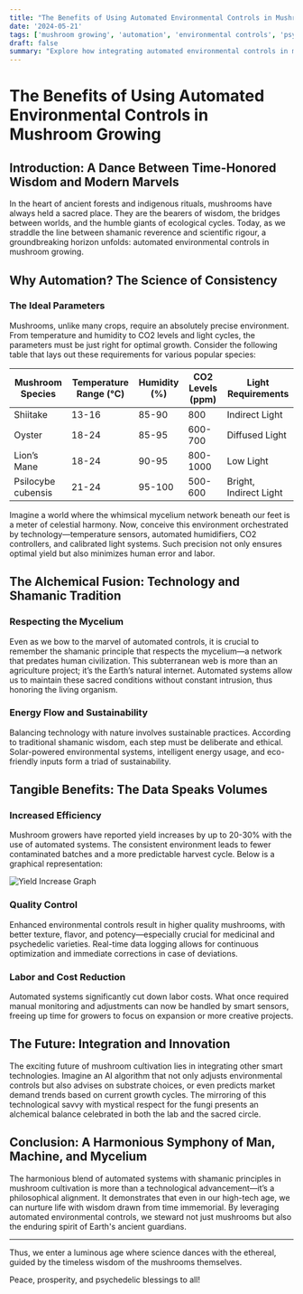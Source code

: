 ```yaml
---
title: "The Benefits of Using Automated Environmental Controls in Mushroom Growing"
date: '2024-05-21'
tags: ['mushroom growing', 'automation', 'environmental controls', 'psychedelics', 'shamanic wisdom', 'science', 'technology', 'mycology', 'sustainability']
draft: false
summary: "Explore how integrating automated environmental controls in mushroom cultivation marries age-old shamanic wisdom with cutting-edge technology to yield benefits in growth efficiency, quality, and sustainability."
---
```


# The Benefits of Using Automated Environmental Controls in Mushroom Growing

## Introduction: A Dance Between Time-Honored Wisdom and Modern Marvels

In the heart of ancient forests and indigenous rituals, mushrooms have always held a sacred place. They are the bearers of wisdom, the bridges between worlds, and the humble giants of ecological cycles. Today, as we straddle the line between shamanic reverence and scientific rigour, a groundbreaking horizon unfolds: automated environmental controls in mushroom growing.

## Why Automation? The Science of Consistency

### The Ideal Parameters

Mushrooms, unlike many crops, require an absolutely precise environment. From temperature and humidity to CO2 levels and light cycles, the parameters must be just right for optimal growth. Consider the following table that lays out these requirements for various popular species:

| **Mushroom Species** | **Temperature Range (°C)** | **Humidity (%)** | **CO2 Levels (ppm)** | **Light Requirements** |
|----------------------|----------------------------|------------------|----------------------|-----------------------|
| Shiitake             | 13-16                      | 85-90            | 800                  | Indirect Light        |
| Oyster               | 18-24                      | 85-95            | 600-700              | Diffused Light        |
| Lion’s Mane          | 18-24                      | 90-95            | 800-1000             | Low Light             |
| Psilocybe cubensis   | 21-24                      | 95-100           | 500-600              | Bright, Indirect Light|

Imagine a world where the whimsical mycelium network beneath our feet is a meter of celestial harmony. Now, conceive this environment orchestrated by technology—temperature sensors, automated humidifiers, CO2 controllers, and calibrated light systems. Such precision not only ensures optimal yield but also minimizes human error and labor. 

## The Alchemical Fusion: Technology and Shamanic Tradition 

### Respecting the Mycelium

Even as we bow to the marvel of automated controls, it is crucial to remember the shamanic principle that respects the mycelium—a network that predates human civilization. This subterranean web is more than an agriculture project; it’s the Earth’s natural internet. Automated systems allow us to maintain these sacred conditions without constant intrusion, thus honoring the living organism.

### Energy Flow and Sustainability

Balancing technology with nature involves sustainable practices. According to traditional shamanic wisdom, each step must be deliberate and ethical. Solar-powered environmental systems, intelligent energy usage, and eco-friendly inputs form a triad of sustainability.

## Tangible Benefits: The Data Speaks Volumes

### Increased Efficiency

Mushroom growers have reported yield increases by up to 20-30% with the use of automated systems. The consistent environment leads to fewer contaminated batches and a more predictable harvest cycle. Below is a graphical representation:

![Yield Increase Graph](https://example.com/yield-graph)

### Quality Control

Enhanced environmental controls result in higher quality mushrooms, with better texture, flavor, and potency—especially crucial for medicinal and psychedelic varieties. Real-time data logging allows for continuous optimization and immediate corrections in case of deviations.

### Labor and Cost Reduction

Automated systems significantly cut down labor costs. What once required manual monitoring and adjustments can now be handled by smart sensors, freeing up time for growers to focus on expansion or more creative projects.

## The Future: Integration and Innovation

The exciting future of mushroom cultivation lies in integrating other smart technologies. Imagine an AI algorithm that not only adjusts environmental controls but also advises on substrate choices, or even predicts market demand trends based on current growth cycles. The mirroring of this technological savvy with mystical respect for the fungi presents an alchemical balance celebrated in both the lab and the sacred circle.

## Conclusion: A Harmonious Symphony of Man, Machine, and Mycelium

The harmonious blend of automated systems with shamanic principles in mushroom cultivation is more than a technological advancement—it’s a philosophical alignment. It demonstrates that even in our high-tech age, we can nurture life with wisdom drawn from time immemorial. By leveraging automated environmental controls, we steward not just mushrooms but also the enduring spirit of Earth's ancient guardians.

---

Thus, we enter a luminous age where science dances with the ethereal, guided by the timeless wisdom of the mushrooms themselves.

Peace, prosperity, and psychedelic blessings to all!

